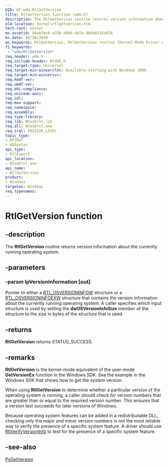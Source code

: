 ```yaml
---
UID: NF:wdm.RtlGetVersion
title: RtlGetVersion function (wdm.h)
description: The RtlGetVersion routine returns version information about the currently running operating system.
old-location: kernel\rtlgetversion.htm
tech.root: kernel
ms.assetid: b6e6fbc0-a35b-4086-9d7a-98dab516a816
ms.date: 04/30/2018
ms.keywords: RtlGetVersion, RtlGetVersion routine [Kernel-Mode Driver Architecture], k109_7e44c42c-d5c6-4727-b529-7e55b308fddd.xml, kernel.rtlgetversion, wdm/RtlGetVersion
f1_keywords:
 - "wdm/RtlGetVersion"
req.header: wdm.h
req.include-header: Ntddk.h
req.target-type: Universal
req.target-min-winverclnt: Available starting with Windows 2000.
req.target-min-winversvr: 
req.kmdf-ver: 
req.umdf-ver: 
req.ddi-compliance: 
req.unicode-ansi: 
req.idl: 
req.max-support: 
req.namespace: 
req.assembly: 
req.type-library: 
req.lib: NtosKrnl.lib
req.dll: NtosKrnl.exe
req.irql: PASSIVE_LEVEL
topic_type:
- APIRef
- kbSyntax
api_type:
- DllExport
api_location:
- NtosKrnl.exe
api_name:
- RtlGetVersion
product:
- Windows
targetos: Windows
req.typenames: 
---
```


# RtlGetVersion function


## -description


The <b>RtlGetVersion</b> routine returns version information about the currently running operating system.


## -parameters




### -param lpVersionInformation [out]

Pointer to either a <a href="https://docs.microsoft.com/windows-hardware/drivers/ddi/wdm/ns-wdm-_osversioninfow">RTL_OSVERSIONINFOW</a> structure or a <a href="https://docs.microsoft.com/windows-hardware/drivers/ddi/wdm/ns-wdm-_osversioninfoexw">RTL_OSVERSIONINFOEXW</a> structure that contains the version information about the currently running operating system. A caller specifies which input structure is used by setting the <b>dwOSVersionInfoSize</b> member of the structure to the size in bytes of the structure that is used. 


## -returns



<b>RtlGetVersion</b> returns STATUS_SUCCESS.




## -remarks



<b>RtlGetVersion</b> is the kernel-mode equivalent of the user-mode <b>GetVersionEx</b> function in the Windows SDK. See the example in the Windows SDK that shows how to get the system version.

When using <b>RtlGetVersion</b> to determine whether a particular version of the operating system is running, a caller should check for version numbers that are greater than or equal to the required version number. This ensures that a version test succeeds for later versions of Windows.

Because operating system features can be added in a redistributable DLL, checking only the major and minor version numbers is not the most reliable way to verify the presence of a specific system feature. A driver should use <a href="https://docs.microsoft.com/windows-hardware/drivers/ddi/wdm/nf-wdm-rtlverifyversioninfo">RtlVerifyVersionInfo</a> to test for the presence of a specific system feature. 




## -see-also




<a href="https://docs.microsoft.com/windows-hardware/drivers/ddi/wdm/nf-wdm-psgetversion">PsGetVersion</a>
 

 

